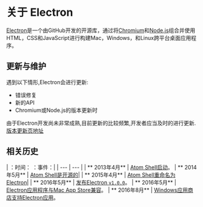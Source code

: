# 关于 Electron
[Electron](https://electron.atom.io)是一个由GitHub开发的开源库，通过将[Chromium](https://www.chromium.org/Home)和[Node.js](https://nodejs.org)组合并使用HTML，CSS和JavaScript进行构建Mac，Windows，和Linux跨平台桌面应用程序。

## 更新与维护
遇到以下情形,Electron会进行更新:
* 错误修复
* 新的API
* Chromium或Node.js的版本更新时

由于Electron开发尚未非常成熟,目前更新的比较频繁,开发者应当及时的进行更新.[版本更新页地址](https://github.com/electron/electron/releases)             

## 相关历史

| ：时间： ：事件：|
| --- | --- |
| ** 2013年4月** | [Atom Shell启动](https://github.com/electron/electron/commit/6ef8875b1e93787fa9759f602e7880f28e8e6b45)。
| ** 2014年5月** | [Atom Shell是开源的](http://blog.atom.io/2014/05/06/atom-is-now-open-source.html)|
| ** 2015年4月** | [Atom Shell重命名为Electron](https://github.com/electron/electron/pull/1389)|
| ** 2016年5月** | [发布Electron `v1.0.0`](https://electron.atom.io/blog/2016/05/11/electron-1-0)。
| ** 2016年5月** | [Electron应用程序与Mac App Store兼容](https://electron.atom.io/docs/tutorial/mac-app-store-submission-guide)。
| ** 2016年8月** | [Windows应用商店支持Electron应用](https://electron.atom.io/docs/tutorial/windows-store-guide)。